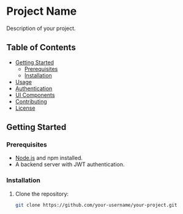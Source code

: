 # Project Name

Description of your project.

## Table of Contents

- [Getting Started](#getting-started)
  - [Prerequisites](#prerequisites)
  - [Installation](#installation)
- [Usage](#usage)
- [Authentication](#authentication)
- [UI Components](#ui-components)
- [Contributing](#contributing)
- [License](#license)

## Getting Started

### Prerequisites

- [Node.js](https://nodejs.org/) and npm installed.
- A backend server with JWT authentication.

### Installation

1. Clone the repository:

   ```bash
   git clone https://github.com/your-username/your-project.git
